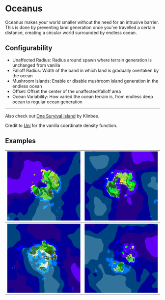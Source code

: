 # Oceanus

Oceanus makes your world smaller without the need for an intrusive barrier. This is done by preventing land generation once you've travelled a certain distance, creating a circular world surrounded by endless ocean.

## Configurability

* Unaffected Radius: Radius around spawn where terrain generation is unchanged from vanilla
* Falloff Radius: Width of the band in which land is gradually overtaken by the ocean
* Mushroom islands: Enable or disable mushroom island generation in the endless ocean
* Offset: Offset the center of the unaffected/falloff area
* Ocean Variability: How varied the ocean terrain is, from endless deep ocean to regular ocean generation

---
Also check out [One Survival Island](https://modrinth.com/datapack/one-survival-island) by Klinbee.

Credit to [Uni](https://github.com/unnecessarymb) for the vanilla coordinate density function.

## Examples

| ![Example1](assets/Example1.png) | ![Example2](assets/Example2.png) |
|---|---|
| ![Example3](assets/Example3.png) | ![Example4](assets/Example4.png)

